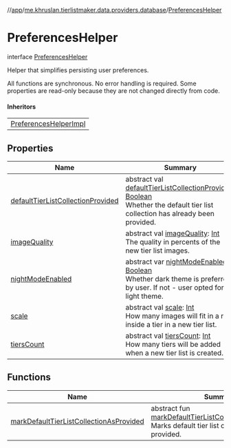 //[app](../../../index.md)/[me.khruslan.tierlistmaker.data.providers.database](../index.md)/[PreferencesHelper](index.md)

# PreferencesHelper

interface [PreferencesHelper](index.md)

Helper that simplifies persisting user preferences.

All functions are synchronous. No error handling is required. Some properties are read-only because they are not changed directly from code.

#### Inheritors

| |
|---|
| [PreferencesHelperImpl](../-preferences-helper-impl/index.md) |

## Properties

| Name | Summary |
|---|---|
| [defaultTierListCollectionProvided](default-tier-list-collection-provided.md) | abstract val [defaultTierListCollectionProvided](default-tier-list-collection-provided.md): [Boolean](https://kotlinlang.org/api/latest/jvm/stdlib/kotlin/-boolean/index.html)<br>Whether the default tier list collection has already been provided. |
| [imageQuality](image-quality.md) | abstract val [imageQuality](image-quality.md): [Int](https://kotlinlang.org/api/latest/jvm/stdlib/kotlin/-int/index.html)<br>The quality in percents of the new tier list images. |
| [nightModeEnabled](night-mode-enabled.md) | abstract var [nightModeEnabled](night-mode-enabled.md): [Boolean](https://kotlinlang.org/api/latest/jvm/stdlib/kotlin/-boolean/index.html)<br>Whether dark theme is preferred by user. If not - user opted for light theme. |
| [scale](scale.md) | abstract val [scale](scale.md): [Int](https://kotlinlang.org/api/latest/jvm/stdlib/kotlin/-int/index.html)<br>How many images will fit in a row inside a tier in a new tier list. |
| [tiersCount](tiers-count.md) | abstract val [tiersCount](tiers-count.md): [Int](https://kotlinlang.org/api/latest/jvm/stdlib/kotlin/-int/index.html)<br>How many tiers will be added when a new tier list is created. |

## Functions

| Name | Summary |
|---|---|
| [markDefaultTierListCollectionAsProvided](mark-default-tier-list-collection-as-provided.md) | abstract fun [markDefaultTierListCollectionAsProvided](mark-default-tier-list-collection-as-provided.md)()<br>Marks default tier list collection as provided. |
